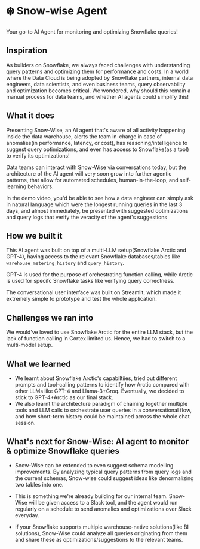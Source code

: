 # ❄️ Snow-wise Agent

Your go-to AI Agent for monitoring and optimizing Snowflake queries!

## Inspiration

As builders on Snowflake, we always faced challenges with understanding query patterns and optimizing them for performance and costs. In a world where the Data Cloud is being adopted by Snowflake partners, internal data engineers, data scientists, and even business teams, query observability and optimization becomes critical. We wondered, why should this remain a manual process for data teams, and whether AI agents could  simplify this!

## What it does

Presenting Snow-Wise, an AI agent that's aware of all activity happening inside the data warehouse, alerts the team in-charge in case of anomalies(in performance, latency, or cost), has reasoning/intelligence to suggest query optimizations, and even has access to Snowflake(as a tool) to verify its optimizations!

Data teams can interact with Snow-Wise via conversations today, but the architecture of the AI agent will very soon grow into further agentic patterns, that allow for automated schedules, human-in-the-loop, and self-learning behaviors.

In the demo video, you'd be able to see how a data engineer can simply ask in natural language which were the longest running queries in the last 3 days, and almost immediately, be presented with suggested optimizations and query logs that verify the veracity of the agent's suggestions

## How we built it

This AI agent was built on top of a multi-LLM setup(Snowflake Arctic and GPT-4), having access to the relevant Snowflake databases/tables like `warehouse_metering_history` and `query_history`. 

GPT-4 is used for the purpose of orchestrating function calling, while Arctic is used for specifc Snowflake tasks like verifying query correctness.

The conversational user interface was built on Streamlit, which made it extremely simple to prototype and test the whole application.

## Challenges we ran into

We would've loved to use Snowflake Arctic for the entire LLM stack, but the lack of function calling in Cortex limited us. Hence, we had to switch to a multi-model setup.

## What we learned

- We learnt about Snowflake Arctic's capabiltiies, tried out different prompts and tool-calling patterns to identify how Arctic compared with other LLMs like GPT-4 and Llama-3+Groq. Eventually, we decided to stick to GPT-4+Arctic as our final stack.
- We also learnt the architecture paradigm of chaining together multiple tools and LLM calls to orchestrate user queries in a conversational flow, and how short-term history could be maintained across the whole chat session.

## What's next for Snow-Wise: AI agent to monitor & optimize Snowflake queries

- Snow-Wise can be extended to even suggest schema modelling improvements. By analyzing typical query patterns from query logs and the current schemas, Snow-wise could suggest ideas like denormalizing two tables into one.

- This is something we're already building for our internal team. Snow-Wise will be given access to a Slack tool, and the agent would run regularly on a schedule to send anomalies and optimizations over Slack everyday.

- If your Snowflake supports multiple warehouse-native solutions(like BI solutions), Snow-Wise could analyze all queries originating from them and share these as optimizations/suggestions to the relevant teams.

